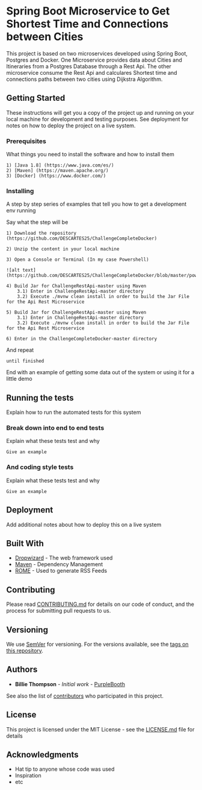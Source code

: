# Spring Boot Microservice to Get Shortest Time and Connections between Cities

This project is based on two microservices developed using Spring Boot, Postgres and Docker. One Microservice provides data about Cities and Itineraries from a Postgres Database through a Rest Api. The other microservice consume the Rest Api and calculares Shortest time and connections paths between two cities using Dijkstra Algorithm. 

## Getting Started

These instructions will get you a copy of the project up and running on your local machine for development and testing purposes. See deployment for notes on how to deploy the project on a live system.

### Prerequisites

What things you need to install the software and how to install them

```
1) [Java 1.8] (https://www.java.com/es/)
2) [Maven] (https://maven.apache.org/)
3) [Docker] (https://www.docker.com/)
```

### Installing

A step by step series of examples that tell you how to get a development env running

Say what the step will be

```
1) Download the repository (https://github.com/DESCARTES25/ChallengeCompleteDocker)

2) Unzip the content in your local machine

3) Open a Console or Terminal (In my case Powershell)

![alt text](https://github.com/DESCARTES25/ChallengeCompleteDocker/blob/master/powershell.png)

4) Build Jar for ChallengeRestApi-master using Maven
	3.1) Enter in ChallengeRestApi-master directory
	3.2) Execute ./mvnw clean install in order to build the Jar File for the Api Rest Microservice

5) Build Jar for ChallengeRestApi-master using Maven
	3.1) Enter in ChallengeRestApi-master directory
	3.2) Execute ./mvnw clean install in order to build the Jar File for the Api Rest Microservice

6) Enter in the ChallengeCompleteDocker-master directory 
```

And repeat

```
until finished
```

End with an example of getting some data out of the system or using it for a little demo

## Running the tests

Explain how to run the automated tests for this system

### Break down into end to end tests

Explain what these tests test and why

```
Give an example
```

### And coding style tests

Explain what these tests test and why

```
Give an example
```

## Deployment

Add additional notes about how to deploy this on a live system

## Built With

* [Dropwizard](http://www.dropwizard.io/1.0.2/docs/) - The web framework used
* [Maven](https://maven.apache.org/) - Dependency Management
* [ROME](https://rometools.github.io/rome/) - Used to generate RSS Feeds

## Contributing

Please read [CONTRIBUTING.md](https://gist.github.com/PurpleBooth/b24679402957c63ec426) for details on our code of conduct, and the process for submitting pull requests to us.

## Versioning

We use [SemVer](http://semver.org/) for versioning. For the versions available, see the [tags on this repository](https://github.com/your/project/tags). 

## Authors

* **Billie Thompson** - *Initial work* - [PurpleBooth](https://github.com/PurpleBooth)

See also the list of [contributors](https://github.com/your/project/contributors) who participated in this project.

## License

This project is licensed under the MIT License - see the [LICENSE.md](LICENSE.md) file for details

## Acknowledgments

* Hat tip to anyone whose code was used
* Inspiration
* etc

